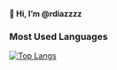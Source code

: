 **👋 Hi, I’m @rdiazzzz**

### Most Used Languages
[![Top Langs](https://github-readme-stats.vercel.app/api/top-langs/?username=rdiazzzz&layout=compact)](https://github.com/anuraghazra/github-readme-stats)
